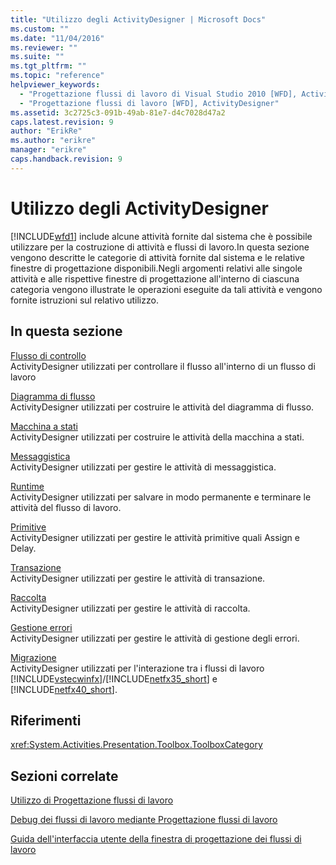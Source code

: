 ```yaml
---
title: "Utilizzo degli ActivityDesigner | Microsoft Docs"
ms.custom: ""
ms.date: "11/04/2016"
ms.reviewer: ""
ms.suite: ""
ms.tgt_pltfrm: ""
ms.topic: "reference"
helpviewer_keywords: 
  - "Progettazione flussi di lavoro di Visual Studio 2010 [WFD], ActivityDesigner"
  - "Progettazione flussi di lavoro [WFD], ActivityDesigner"
ms.assetid: 3c2725c3-091b-49ab-81e7-d4c7028d47a2
caps.latest.revision: 9
author: "ErikRe"
ms.author: "erikre"
manager: "erikre"
caps.handback.revision: 9
---
```

# Utilizzo degli ActivityDesigner
[!INCLUDE[wfd1](../workflow-designer/includes/wfd1_md.md)] include alcune attività fornite dal sistema che è possibile utilizzare per la costruzione di attività e flussi di lavoro.In questa sezione vengono descritte le categorie di attività fornite dal sistema e le relative finestre di progettazione disponibili.Negli argomenti relativi alle singole attività e alle rispettive finestre di progettazione all'interno di ciascuna categoria vengono illustrate le operazioni eseguite da tali attività e vengono fornite istruzioni sul relativo utilizzo.  
  
## In questa sezione  
 [Flusso di controllo](../workflow-designer/control-flow-activity-designers.md)  
 ActivityDesigner utilizzati per controllare il flusso all'interno di un flusso di lavoro  
  
 [Diagramma di flusso](../workflow-designer/flowchart-activity-designers.md)  
 ActivityDesigner utilizzati per costruire le attività del diagramma di flusso.  
  
 [Macchina a stati](../workflow-designer/state-machine-activity-designers.md)  
 ActivityDesigner utilizzati per costruire le attività della macchina a stati.  
  
 [Messaggistica](../workflow-designer/messaging-activity-designers.md)  
 ActivityDesigner utilizzati per gestire le attività di messaggistica.  
  
 [Runtime](../workflow-designer/runtime-activity-designers.md)  
 ActivityDesigner utilizzati per salvare in modo permanente e terminare le attività del flusso di lavoro.  
  
 [Primitive](../workflow-designer/primitives-activity-designers.md)  
 ActivityDesigner utilizzati per gestire le attività primitive quali Assign e Delay.  
  
 [Transazione](../workflow-designer/transaction-activity-designers.md)  
 ActivityDesigner utilizzati per gestire le attività di transazione.  
  
 [Raccolta](../workflow-designer/collection-activity-designers.md)  
 ActivityDesigner utilizzati per gestire le attività di raccolta.  
  
 [Gestione errori](../workflow-designer/error-handling-activity-designers.md)  
 ActivityDesigner utilizzati per gestire le attività di gestione degli errori.  
  
 [Migrazione](../workflow-designer/migration-activity-designers.md)  
 ActivityDesigner utilizzati per l'interazione tra i flussi di lavoro [!INCLUDE[vstecwinfx](../workflow-designer/includes/vstecwinfx_md.md)]\/[!INCLUDE[netfx35_short](../workflow-designer/includes/netfx35_short_md.md)] e [!INCLUDE[netfx40_short](../workflow-designer/includes/netfx40_short_md.md)].  
  
## Riferimenti  
 <xref:System.Activities.Presentation.Toolbox.ToolboxCategory>  
  
## Sezioni correlate  
 [Utilizzo di Progettazione flussi di lavoro](../workflow-designer/using-the-workflow-designer.md)  
  
 [Debug dei flussi di lavoro mediante Progettazione flussi di lavoro](../workflow-designer/debugging-workflows-with-the-workflow-designer.md)  
  
 [Guida dell'interfaccia utente della finestra di progettazione dei flussi di lavoro](../workflow-designer/workflow-designer-ui-help.md)